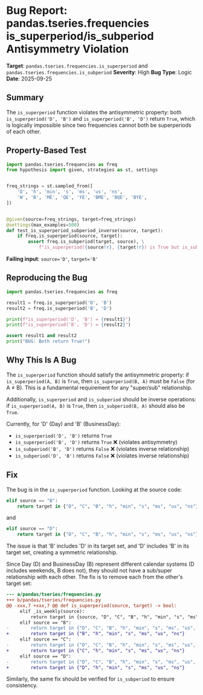 # Bug Report: pandas.tseries.frequencies is_superperiod/is_subperiod Antisymmetry Violation

**Target**: `pandas.tseries.frequencies.is_superperiod` and `pandas.tseries.frequencies.is_subperiod`
**Severity**: High
**Bug Type**: Logic
**Date**: 2025-09-25

## Summary

The `is_superperiod` function violates the antisymmetric property: both `is_superperiod('D', 'B')` and `is_superperiod('B', 'D')` return `True`, which is logically impossible since two frequencies cannot both be superperiods of each other.

## Property-Based Test

```python
import pandas.tseries.frequencies as freq
from hypothesis import given, strategies as st, settings


freq_strings = st.sampled_from([
    'D', 'h', 'min', 's', 'ms', 'us', 'ns',
    'W', 'B', 'ME', 'QE', 'YE', 'BME', 'BQE', 'BYE',
])


@given(source=freq_strings, target=freq_strings)
@settings(max_examples=500)
def test_is_superperiod_subperiod_inverse(source, target):
    if freq.is_superperiod(source, target):
        assert freq.is_subperiod(target, source), \
            f"is_superperiod({source!r}, {target!r}) is True but is_subperiod({target!r}, {source!r}) is False"
```

**Failing input**: `source='D'`, `target='B'`

## Reproducing the Bug

```python
import pandas.tseries.frequencies as freq

result1 = freq.is_superperiod('D', 'B')
result2 = freq.is_superperiod('B', 'D')

print(f"is_superperiod('D', 'B') = {result1}")
print(f"is_superperiod('B', 'D') = {result2}")

assert result1 and result2
print("BUG: Both return True!")
```

## Why This Is A Bug

The `is_superperiod` function should satisfy the antisymmetric property: if `is_superperiod(A, B)` is `True`, then `is_superperiod(B, A)` must be `False` (for A ≠ B). This is a fundamental requirement for any "super/sub" relationship.

Additionally, `is_superperiod` and `is_subperiod` should be inverse operations: if `is_superperiod(A, B)` is `True`, then `is_subperiod(B, A)` should also be `True`.

Currently, for 'D' (Day) and 'B' (BusinessDay):
- `is_superperiod('D', 'B')` returns `True`
- `is_superperiod('B', 'D')` returns `True` ❌ (violates antisymmetry)
- `is_subperiod('B', 'D')` returns `False` ❌ (violates inverse relationship)
- `is_subperiod('D', 'B')` returns `False` ❌ (violates inverse relationship)

## Fix

The bug is in the `is_superperiod` function. Looking at the source code:

```python
elif source == "B":
    return target in {"D", "C", "B", "h", "min", "s", "ms", "us", "ns"}
```

and

```python
elif source == "D":
    return target in {"D", "C", "B", "h", "min", "s", "ms", "us", "ns"}
```

The issue is that 'B' includes 'D' in its target set, and 'D' includes 'B' in its target set, creating a symmetric relationship.

Since Day (D) and BusinessDay (B) represent different calendar systems (D includes weekends, B does not), they should not have a sub/super relationship with each other. The fix is to remove each from the other's target set:

```diff
--- a/pandas/tseries/frequencies.py
+++ b/pandas/tseries/frequencies.py
@@ -xxx,7 +xxx,7 @@ def is_superperiod(source, target) -> bool:
     elif _is_weekly(source):
         return target in {source, "D", "C", "B", "h", "min", "s", "ms", "us", "ns"}
     elif source == "B":
-        return target in {"D", "C", "B", "h", "min", "s", "ms", "us", "ns"}
+        return target in {"B", "h", "min", "s", "ms", "us", "ns"}
     elif source == "C":
-        return target in {"D", "C", "B", "h", "min", "s", "ms", "us", "ns"}
+        return target in {"C", "h", "min", "s", "ms", "us", "ns"}
     elif source == "D":
-        return target in {"D", "C", "B", "h", "min", "s", "ms", "us", "ns"}
+        return target in {"D", "h", "min", "s", "ms", "us", "ns"}
```

Similarly, the same fix should be verified for `is_subperiod` to ensure consistency.